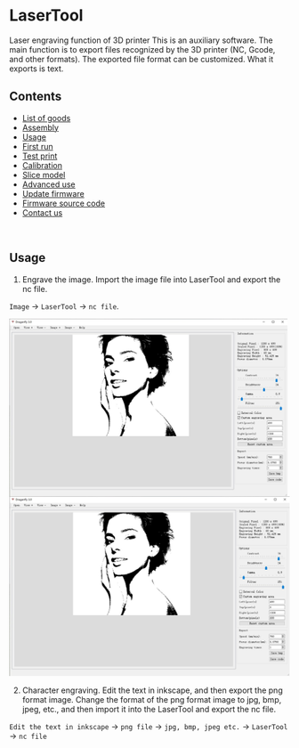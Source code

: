 # LaserTool

Laser engraving function of 3D printer
This is an auxiliary software. The main function is to export files recognized by the 3D printer (NC, Gcode, and other formats).
The exported file format can be customized. What it exports is text.


## Contents

- [List of goods](#list-of-goods)
- [Assembly](#assembly)
- [Usage](#connection)
- [First run](#first-run)
- [Test print](#test-print)
- [Calibration](#calibration)
- [Slice model](#slice-model)
- [Advanced use](#advanced-use)
- [Update firmware](#update-firmware)
- [Firmware source code](#firmware-source-code)
- [Contact us](#contact-us)

&nbsp;
&nbsp;

## Usage

1. Engrave the image.
Import the image file into LaserTool and export the nc file.

`Image` -> `LaserTool` -> `nc file`.

<img align="left" width=500 src="./img/1.jpg" />





![Image text](https://github.com/MULTOO-3DPrinter/LaserTool/blob/6923031b9991ec7b6dc730f53d92c8ff10513fc4/img/1.jpg)






2. Character engraving.
Edit the text in inkscape, and then export the png format image. Change the format of the png format image to jpg, bmp, jpeg, etc., and then import it into the LaserTool and export the nc file.

`Edit the text in inkscape` -> `png file` -> `jpg, bmp, jpeg etc.` -> `LaserTool` -> `nc file`
